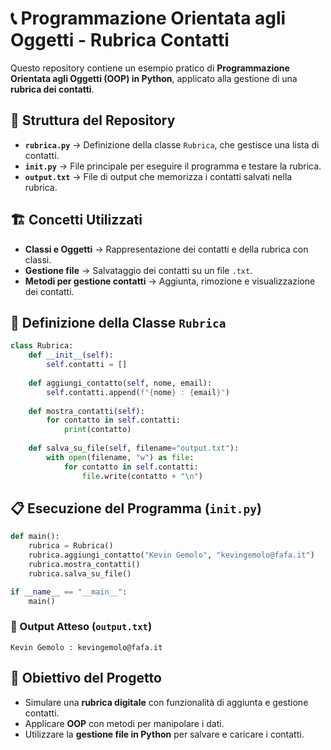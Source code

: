 # 📞 Programmazione Orientata agli Oggetti - Rubrica Contatti

Questo repository contiene un esempio pratico di **Programmazione Orientata agli Oggetti (OOP) in Python**, applicato alla gestione di una **rubrica dei contatti**.

## 📂 Struttura del Repository

- **`rubrica.py`** → Definizione della classe `Rubrica`, che gestisce una lista di contatti.
- **`init.py`** → File principale per eseguire il programma e testare la rubrica.
- **`output.txt`** → File di output che memorizza i contatti salvati nella rubrica.

## 🏗️ Concetti Utilizzati

- **Classi e Oggetti** → Rappresentazione dei contatti e della rubrica con classi.
- **Gestione file** → Salvataggio dei contatti su un file `.txt`.
- **Metodi per gestione contatti** → Aggiunta, rimozione e visualizzazione dei contatti.

## 🔹 Definizione della Classe `Rubrica`

```python
class Rubrica:
    def __init__(self):
        self.contatti = []
    
    def aggiungi_contatto(self, nome, email):
        self.contatti.append(f"{nome} : {email}")
    
    def mostra_contatti(self):
        for contatto in self.contatti:
            print(contatto)
    
    def salva_su_file(self, filename="output.txt"):
        with open(filename, "w") as file:
            for contatto in self.contatti:
                file.write(contatto + "\n")
```

## 📋 Esecuzione del Programma (`init.py`)

```python
def main():
    rubrica = Rubrica()
    rubrica.aggiungi_contatto("Kevin Gemolo", "kevingemolo@fafa.it")
    rubrica.mostra_contatti()
    rubrica.salva_su_file()

if __name__ == "__main__":
    main()
```

### 📌 Output Atteso (`output.txt`)
```
Kevin Gemolo : kevingemolo@fafa.it
```

## 🎯 Obiettivo del Progetto

- Simulare una **rubrica digitale** con funzionalità di aggiunta e gestione contatti.
- Applicare **OOP** con metodi per manipolare i dati.
- Utilizzare la **gestione file in Python** per salvare e caricare i contatti.
